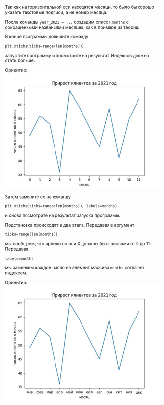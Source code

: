 Так как на горизонтальной оси находятся месяцы, то было бы хорошо указать текстовые подписи, а не номер месяца.

После команды `year_2021 = ...` создадим список `months` с сокращенными названиями месяцев, как в примере из теории.

В конце программы допишите команду

```
plt.xticks(ticks=range(len(months)))
```

запустите программу и посмотрите на результат. Индексов должно стать больше.


Ориентир:
![TargetDown](./assets/img_4_1.jpg)

Затем замените ее на команду

```
plt.xticks(ticks=range(len(months)), labels=months)
```

и снова посмотрите на результат запуска программы. 

Подстановка происходит в два этапа. Передавая в аргумент 
```
ticks=range(len(months))
```

мы сообщаем, что ярлыки по оси Х должны быть числами от 0 до 11. Передавая 
```
labels=months
```
мы заменяем каждое число на элемент массива `months` согласно индексам.


Ориентир:
![TargetDown](./assets/img_4_2.jpg)